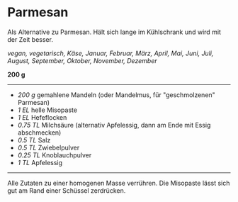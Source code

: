 # Parmesan

Als Alternative zu Parmesan.
Hält sich lange im Kühlschrank und wird mit der Zeit besser.

_vegan, vegetarisch, Käse, Januar, Februar, März, April, Mai, Juni, Juli, August, September, Oktober, November, Dezember_

**200 g**

---

- _200 g_ gemahlene Mandeln (oder Mandelmus, für "geschmolzenen" Parmesan)
- _1 EL_ helle Misopaste
- _1 EL_ Hefeflocken
- _0.75 TL_ Milchsäure (alternativ Apfelessig, dann am Ende mit Essig abschmecken)
- _0.5 TL_ Salz
- _0.5 TL_ Zwiebelpulver
- _0.25 TL_ Knoblauchpulver
- _1 TL_ Apfelessig

---

Alle Zutaten zu einer homogenen Masse verrühren. Die Misopaste lässt sich gut am Rand einer Schüssel zerdrücken.
